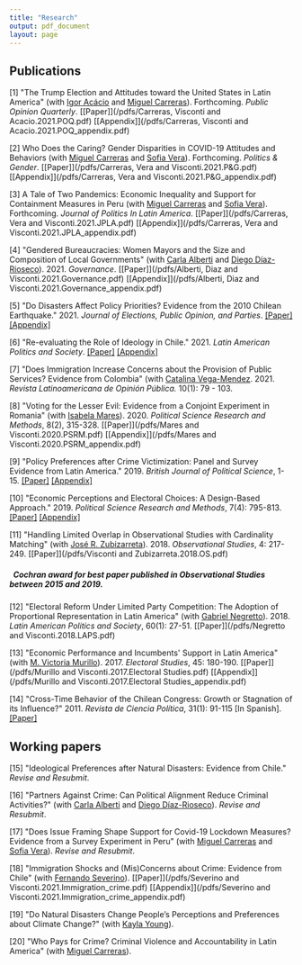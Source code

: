 ```yaml
---
title: "Research"
output: pdf_document
layout: page
---
```


## Publications

[1] "The Trump Election and Attitudes toward the United States in Latin America" (with [Igor Acácio](https://ucriverside.academia.edu/IgorAcacio) and [Miguel Carreras](https://www.miguelcarreras.com/)). Forthcoming. *Public Opinion Quarterly*. [[Paper]](/pdfs/Carreras, Visconti and Acacio.2021.POQ.pdf) [[Appendix]](/pdfs/Carreras, Visconti and Acacio.2021.POQ_appendix.pdf) 

[2] Who Does the Caring?  Gender Disparities in COVID-19 Attitudes and Behaviors (with [Miguel Carreras](https://www.miguelcarreras.com/) and [Sofia Vera](https://www.sofiabvera.com/)). Forthcoming. *Politics & Gender*. [[Paper]](/pdfs/Carreras, Vera and Visconti.2021.P&G.pdf) [[Appendix]](/pdfs/Carreras, Vera and Visconti.2021.P&G_appendix.pdf) 

[3] A Tale of Two Pandemics: Economic Inequality and Support for Containment Measures in Peru (with [Miguel Carreras](https://www.miguelcarreras.com/) and [Sofia Vera](https://www.sofiabvera.com/)). Forthcoming. *Journal of Politics In Latin America*. [[Paper]](/pdfs/Carreras, Vera and Visconti.2021.JPLA.pdf) [[Appendix]](/pdfs/Carreras, Vera and Visconti.2021.JPLA_appendix.pdf) 

[4] "Gendered Bureaucracies: Women Mayors and the Size and Composition of Local Governments" (with [Carla Alberti](http://www.cienciapolitica.uc.cl/profesores/planta-academica/alberti-carla) and [Diego Díaz-Rioseco](https://gobierno.uc.cl/es/escuela2/profesores/49-diaz-diego)). 2021. *Governance*. [[Paper]](/pdfs/Alberti, Diaz and Visconti.2021.Governance.pdf) [[Appendix]](/pdfs/Alberti, Diaz and Visconti.2021.Governance_appendix.pdf)

[5] "Do Disasters Affect Policy Priorities? Evidence from the 2010 Chilean Earthquake." 2021. *Journal of Elections, Public Opinion, and Parties*. [[Paper]](/pdfs/Visconti.2021.JEPOP.pdf) [[Appendix]](/pdfs/Visconti.2021.JEPOP_appendix.pdf) 

[6] "Re-evaluating the Role of Ideology in Chile." 2021. *Latin American Politics and Society*. [[Paper]](/pdfs/Visconti.2020.LAPS.pdf) [[Appendix]](/pdfs/Visconti.2020.LAPS_appendix.pdf)

[7] "Does Immigration Increase Concerns about the Provision of Public Services? Evidence from Colombia" (with [Catalina Vega-Mendez](https://cla.purdue.edu/academic/polsci/people/graduate-students.html). 2021. *Revista Latinoamericana de Opinión Pública.* 10(1): 79 - 103.

[8] "Voting for the Lesser Evil: Evidence from a Conjoint Experiment in Romania" (with [Isabela Mares](https://politicalscience.yale.edu/people/isabela-mares)). 2020. *Political Science Research and Methods*, 8(2), 315-328. [[Paper]](/pdfs/Mares and Visconti.2020.PSRM.pdf) [[Appendix]](/pdfs/Mares and Visconti.2020.PSRM_appendix.pdf)

[9] "Policy Preferences after Crime Victimization: Panel and Survey Evidence from Latin America." 2019. *British Journal of Political Science*, 1-15. [[Paper]](/pdfs/Visconti.2019.BJPS.pdf) [[Appendix]](/pdfs/Visconti.2019.BJPS_appendix.pdf)

[10] "Economic Perceptions and Electoral Choices: A Design-Based Approach." 2019. *Political Science Research and Methods*, 7(4): 795-813. [[Paper]](/pdfs/Visconti.2019.PSRM.pdf) [[Appendix]](/pdfs/Visconti.2019.PSRM_appendix.pdf)

[11] "Handling Limited Overlap in Observational Studies with Cardinality Matching" (with [José R. Zubizarreta](http://jrzubizarreta.com/)). 2018. *Observational Studies*, 4: 217-249. [[Paper]](/pdfs/Visconti and Zubizarreta.2018.OS.pdf)

##### &nbsp; Cochran award for best paper published in Observational Studies between 2015 and 2019.

[12] "Electoral Reform Under Limited Party Competition: The Adoption of Proportional Representation in Latin America" (with [Gabriel Negretto](http://www.cienciapolitica.uc.cl/profesores/planta-academica/negretto-gabriel)). 2018. *Latin American Politics and Society*, 60(1): 27-51. [[Paper]](/pdfs/Negretto and Visconti.2018.LAPS.pdf)

[13] "Economic Performance and Incumbents' Support in Latin America" (with [M. Victoria Murillo](https://mariavictoriamurillo.com/)). 2017. *Electoral Studies*, 45: 180-190. [[Paper]](/pdfs/Murillo and Visconti.2017.Electoral Studies.pdf) [[Appendix]](/pdfs/Murillo and Visconti.2017.Electoral Studies_appendix.pdf) 

[14] "Cross-Time Behavior of the Chilean Congress: Growth or Stagnation of its Influence?" 2011. *Revista de Ciencia Política*, 31(1): 91-115 [In Spanish]. 
[[Paper]](/pdfs/Visconti.2011.RCP.pdf)

## Working papers

[15] "Ideological Preferences after Natural Disasters: Evidence from Chile." *Revise and Resubmit*.  

[16] "Partners Against Crime: Can Political Alignment Reduce Criminal Activities?" (with [Carla Alberti](http://www.cienciapolitica.uc.cl/profesores/planta-academica/alberti-carla) and [Diego Díaz-Rioseco](http://gobierno.uc.cl/es/escuela2/profesores/49-diaz-diego)). *Revise and Resubmit*. 

[17] "Does Issue Framing Shape Support for Covid-19 Lockdown Measures? Evidence from a Survey Experiment in
Peru" (with [Miguel Carreras](https://www.miguelcarreras.com/) and [Sofia Vera](https://www.sofiabvera.com/)). *Revise and Resubmit*. 

[18] "Immigration Shocks and (Mis)Concerns about Crime: Evidence from Chile" (with [Fernando Severino](https://www.csudh.edu/communications/faculty/fernando-severino)). [[Paper]](/pdfs/Severino and Visconti.2021.Immigration_crime.pdf) [[Appendix]](/pdfs/Severino and Visconti.2021.Immigration_crime_appendix.pdf) 

[19] "Do Natural Disasters Change People’s Perceptions and Preferences about Climate Change?" (with [Kayla Young](https://cla.purdue.edu/directory/profiles/kayla-young.html)).

[20] "Who Pays for Crime? Criminal Violence and Accountability in Latin America" (with [Miguel Carreras](https://www.miguelcarreras.com/)).
